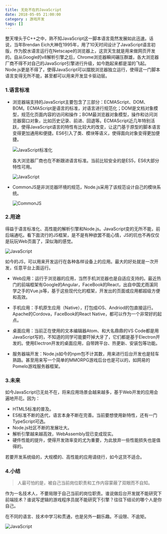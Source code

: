 ```yaml
---
title: 无处不在的JavaScript
date: 2018-05-05 21:00:00
category : 游戏开发
tags: []
---
```


整天埋头于C++之中，熟不知JavaScript这一脚本语言竟然发展如此迅速。话说，当年Brendan Eich大神在1995年，用了10天时间设计了JavaScript语言初版，作为胶水语言运行在Netscape的浏览器上，这货天生就是用来做网页开发的。自从Google的v8解析引擎之后，Chrome浏览器瞬间碾压群雄，各大浏览器厂商不得不对自己的JavaScript引擎进行升级，如今跑起来都是溜的飞起。Node.js更是不得了，使得JavaScript可以摆脱浏览器独立运行，使得这一门脚本语言变得无所不能，甚至都可以用来开发显卡驱动层。

<!--more-->

### 1.语言标准

- 浏览器端支持的JavaScript主要包含了三部分：ECMAScript、DOM、BOM。ECMAScript是语言的标准，对语言进行规范化；DOM是文档对象模型，规范化页面内容的访问和操作；BOM最浏览器对象模型，操作和访问浏览器窗口对象，比如历史记录、前进、回退等。ECMAScript近几年特别活跃，使得JavaScript语言的特性有比较大的改变，让这门基于原型的脚本语言变得更加通用和便捷。ES6引入了类、模块等语义，使得面向对象变得更加便捷。

  ![JavaScript标准化](/images/js-timeline2.png)

  各大浏览器厂商也在不断跟进语言标准。当前比较安全的是ES5，ES6大部分特性可用。

  ![JavaScript](/images/js-browsers.png)

- CommonJS是非浏览器环境的规范，Node.js采用了该规范设计自己的模块系统。

  ![CommonJS](/images/js-common-js.png)

### 2.用途

得益于语言标准化、高性能的解析引擎和Node.js。JavaScript变的无所不能，前后端通吃。看下面流行的JS框架，是不是有种欲罢不能心情，JS的坑也不再仅仅是玩玩Web页面了，深似海的感觉。

  ![JavaScript](/images/js-frameworks.jpg)

如今的JS，可以用来开发运行在各种各样设备上的应用。最大的好处就是一次开发，任意平台上面运行。

- Web应用：运行于浏览器的应用，当然手机浏览器也是自适应支持的。最近热门的前端框架有Google的Angular，FaceBook的React，出自中国尤雨溪同学之手的Vue.js等，基于这些现代化的框架，开发出的页面或应用都超级方便和高效。

- 手机应用：手机原生应用（Native），打包成iOS、Andriod的包直接运行。Apache的Cordova，FaceBook的React Native，都可以作为一个非常好的起点。

- 桌面应用：当前正在使用的文本编辑器Atom、和大名鼎鼎的VS Code都是用JavaScript写的，不知道的同学可能要吓掉大牙了，它们都是基于Electron开发的。使用Electron开发的桌面应用，自带跨平台、热更新、安装包等功能。

- 服务器端开发：Node.js如今的npm包不计其数，用来进行后台开发也是轻车熟路。甚至用来写一个简单的MMORPG游戏后台也是可以的，如网易的Pomelo游戏服务器框架。

### 3.未来

如今JavaScript已无处不在，将来应用场景会越来越多，基于Web开发的应用会遍地开花。因为：

- HTML5标准的普及。
- ES标准不断的迭代，语言本身不断在完善。当前要想使用新特性，还有一门TypeScript可选。
- Node.js社区不断的发展壮大。
- 解析引擎越来越高效，WebAssembly现已变成现实。
- 硬件性能的提升，使得开发效率变的尤为重要，为此放弃一些性能损失也是值得的。

若要开发系统级的，大规模的、高性能的应用请绕行，如今这货不适合。

### 4.小结

> 人最可怕的是，被自己当前岗位职责和工作内容蒙蔽了双眼而不自知。

作为一名技术人，不要局限于自己当前的岗位职责。谁说做后台开发就不能研究下前端技术？谁说写逻辑的游戏程序员就不能研究下引擎？往往下结论的哪个人是你自己。

在不同的语言、技术中学习和贯通，也是另外一翻乐趣。不设限、不逾矩。


![JavaScript](/images/js-tobe.png)

